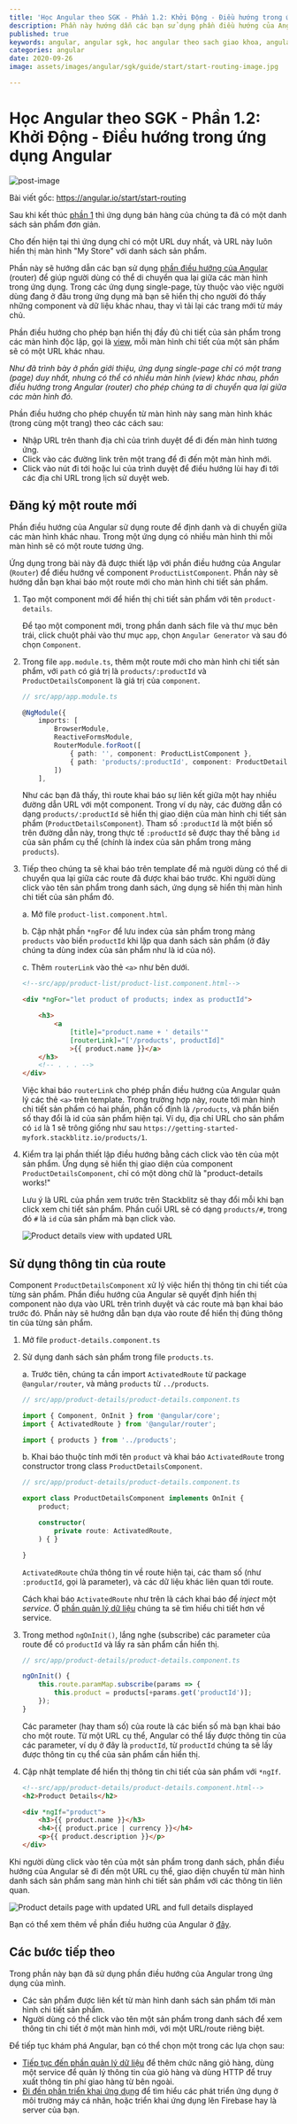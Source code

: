 ```yaml
---
title: 'Học Angular theo SGK - Phần 1.2: Khởi Động - Điều hướng trong ứng dụng Angular'
description: Phần này hướng dẫn các bạn sử dụng phần điều hướng của Angular (router) để giúp người dùng có thể di chuyển qua lại giữa các màn hình trong ứng dụng.
published: true
keywords: angular, angular sgk, hoc angular theo sach giao khoa, angular routing
categories: angular
date: 2020-09-26
image: assets/images/angular/sgk/guide/start/start-routing-image.jpg

---
```

# Học Angular theo SGK - Phần 1.2: Khởi Động - Điều hướng trong ứng dụng Angular

![post-image](assets/images/angular/sgk/guide/start/start-routing-image.jpg)

Bài viết gốc: https://angular.io/start/start-routing

Sau khi kết thúc [phần 1](https://nhannguyendacoder.com/blog/angular/sgk/start/index "Get started with a basic Angular app") thì ứng dụng bán hàng của chúng ta đã có một danh sách sản phẩm đơn giản.

Cho đến hiện tại thì ứng dụng chỉ có một URL duy nhất, và URL này luôn hiển thị màn hình "My Store" với danh sách sản phẩm.

Phần này sẽ hướng dẫn các bạn sử dụng [phần điều hướng của Angular](https://angular.io/guide/glossary#router "Router definition") (router) để giúp người dùng có thể di chuyển qua lại giữa các màn hình trong ứng dụng. Trong các ứng dụng single-page, tùy thuộc vào việc người dùng đang ở đâu trong ứng dụng mà bạn sẽ hiển thị cho người đó thấy những component và dữ liệu khác nhau, thay vì tải lại các trang mới từ máy chủ.

Phần điều hướng cho phép bạn hiển thị đầy đủ chi tiết của sản phẩm trong các màn hình độc lập, gọi là [view](https://angular.io/guide/glossary#view "View definition"), mỗi màn hình chi tiết của một sản phẩm sẽ có một URL khác nhau. 

*Như đã trình bày ở phần giới thiệu, ứng dụng single-page chỉ có một trang (page) duy nhất, nhưng có thể có nhiều màn hình (view) khác nhau, phần điều hướng trong Angular (router) cho phép chúng ta di chuyển qua lại giữa các màn hình đó.*

Phần điều hướng cho phép chuyển từ màn hình này sang màn hình khác (trong cùng một trang) theo các cách sau:

* Nhập URL trên thanh địa chỉ của trình duyệt để đi đến màn hình tương ứng.
* Click vào các đường link trên một trang để đi đến một màn hình mới.
* Click vào nút đi tới hoặc lui của trình duyệt để điều hướng lùi hay đi tới các địa chỉ URL trong lịch sử duyệt web.

## Đăng ký một route mới 

Phần điều hướng của Angular sử dụng route để định danh và di chuyển giữa các màn hình khác nhau. Trong một ứng dụng có nhiều màn hình thì mỗi màn hình sẽ có một route tương ứng.

Ứng dụng trong bài này đã được thiết lập với phần điều hướng của Angular (`Router`) để điều hướng về component `ProductListComponent`. Phần này sẽ hướng dẫn bạn khai báo một route mới cho màn hình chi tiết sản phẩm.

1. Tạo một component mới để hiển thị chi tiết sản phẩm với tên `product-details`.

    Để tạo một component mới, trong phần danh sách file và thư mục bên trái, click chuột phải vào thư mục `app`, chọn `Angular Generator` và sau đó chọn `Component`.

2. Trong file `app.module.ts`, thêm một route mới cho màn hình chi tiết sản phẩm, với `path` có giá trị là `products/:productId` và `ProductDetailsComponent` là giá trị của `component`.

    ```typescript
    // src/app/app.module.ts

    @NgModule({
        imports: [
            BrowserModule,
            ReactiveFormsModule,
            RouterModule.forRoot([
                { path: '', component: ProductListComponent },
                { path: 'products/:productId', component: ProductDetailsComponent },
            ])
        ],
    ```

    Như các bạn đã thấy, thì route khai báo sự liên kết giữa một hay nhiều đường dẫn URL với một component. Trong ví dụ này, các đường dẫn có dạng `products/:productId` sẽ hiển thị giao diện của màn hình chi tiết sản phẩm (`ProductDetailsComponent`). Tham số `:productId` là một biến số trên đường dẫn này, trong thực tế `:productId` sẽ được thay thế bằng `id` của sản phẩm cụ thể (chính là index của sản phẩm trong mảng `products`).

3. Tiếp theo chúng ta sẽ khai báo trên template để mà người dùng có thể di chuyển qua lại giữa các route đã được khai báo trước. Khi người dùng click vào tên sản phẩm trong danh sách, ứng dụng sẽ hiển thị màn hình chi tiết của sản phẩm đó. 

    a. Mở file `product-list.component.html`.

    b. Cập nhật phần `*ngFor` để lưu index của sản phẩm trong mảng  `products` vào biến `productId` khi lặp qua danh sách sản phẩm (ở đây chúng ta dùng index của sản phẩm như là id của nó).

    c. Thêm `routerLink` vào thẻ `<a>` như bên dưới.

    ```html
    <!--src/app/product-list/product-list.component.html-->

    <div *ngFor="let product of products; index as productId">

        <h3>
            <a 
                [title]="product.name + ' details'" 
                [routerLink]="['/products', productId]"
                >{{ product.name }}</a>
        </h3>
        <!-- . . . -->
    </div>
    ```

    Việc khai báo `routerLink` cho phép phần điều hướng của Angular quản lý các thẻ `<a>` trên template. Trong trường hợp này, route tới màn hình chi tiết sản phẩm có hai phần, phần cố định là `/products`, và phần biến số thay đổi là id của sản phẩm hiện tại. Ví dụ, địa chỉ URL cho sản phẩm có `id` là 1 sẽ trông giống như sau `https://getting-started-myfork.stackblitz.io/products/1`.

4. Kiểm tra lại phần thiết lập điều hướng bằng cách click vào tên của một sản phẩm. Ứng dụng sẽ hiển thị giao diện của component `ProductDetailsComponent`, chỉ có một dòng chữ là "product-details works!"

    Lưu ý là URL của phần xem trước trên Stackblitz sẽ thay đổi mỗi khi bạn click xem chi tiết sản phẩm. Phần cuối URL sẽ có dạng `products/#`, trong đó `#` là `id` của sản phẩm mà bạn click vào.

    <div class="lightbox">
      <img src="assets/images/angular/sgk/guide/start/product-details-works.png" alt="Product details view with updated URL">
    </div>



## Sử dụng thông tin của route

Component `ProductDetailsComponent` xử lý việc hiển thị thông tin chi tiết của từng sản phẩm. Phần điều hướng của Angular sẽ quyết định hiển thị component nào dựa vào URL trên trình duyệt và các route mà bạn khai báo trước đó. Phần này sẽ hướng dẫn bạn dựa vào route để hiển thị đúng thông tin của từng sản phẩm.

1. Mở file `product-details.component.ts`

2. Sử dụng danh sách sản phẩm trong file `products.ts`.

    a. Trước tiên, chúng ta cần import `ActivatedRoute` từ package `@angular/router`, và mảng `products` từ `../products`.

    ```typescript
    // src/app/product-details/product-details.component.ts

    import { Component, OnInit } from '@angular/core';
    import { ActivatedRoute } from '@angular/router';

    import { products } from '../products';
    ```

    b. Khai báo thuộc tính mới tên `product` và khai báo `ActivatedRoute` trong constructor trong class `ProductDetailsComponent`.

    ```typescript
    // src/app/product-details/product-details.component.ts

    export class ProductDetailsComponent implements OnInit {
        product;

        constructor(
            private route: ActivatedRoute,
        ) { }

    }
    ```

    `ActivatedRoute` chứa thông tin về route hiện tại, các tham số (như `:productId`, gọi là parameter), và các dữ liệu khác liên quan tới route.

    Cách khai báo `ActivatedRoute` như trên là cách khai báo để *inject* một *service*. Ở [phần quản lý dữ liệu](https://nhannguyendacoder.com/blog/angular/sgk/start/start-data "Try it: Managing Data") chúng ta sẽ tìm hiểu chi tiết hơn về service.


3. Trong method `ngOnInit()`, lắng nghe (subscribe) các parameter của route để có `productId` và lấy ra sản phẩm cần hiển thị.

    ```typescript
    // src/app/product-details/product-details.component.ts

    ngOnInit() {
        this.route.paramMap.subscribe(params => {
            this.product = products[+params.get('productId')];
        });
    }
    ```

    Các parameter (hay tham số) của route là các biến số mà bạn khai báo cho một route. Từ một URL cụ thể, Angular có thể lấy được thông tin của các parameter, ví dụ ở đây là `productId`, từ `productId` chúng ta sẽ lấy được thông tin cụ thể của sản phẩm cần hiển thị.

4. Cập nhật template để hiển thị thông tin chi tiết của sản phẩm với `*ngIf`.

    ```html
    <!--src/app/product-details/product-details.component.html-->
    <h2>Product Details</h2>

    <div *ngIf="product">
        <h3>{{ product.name }}</h3>
        <h4>{{ product.price | currency }}</h4>
        <p>{{ product.description }}</p>
    </div>
    ```

Khi người dùng click vào tên của một sản phẩm trong danh sách, phần điều hướng của Angular sẽ đi đến một URL cụ thể, giao diện chuyển từ màn hình danh sách sản phẩm sang màn hình chi tiết sản phẩm với các thông tin liên quan.

<div class="lightbox">
  <img src="assets/images/angular/sgk/guide/start/product-details-routed.png" alt="Product details page with updated URL and full details displayed">
</div>



<div class="alert is-helpful">

Bạn có thể xem thêm về phần điều hướng của Angular ở [đây](https://angular.io/guide/router "Routing & Navigation guide").

</div>


## Các bước tiếp theo

Trong phần này bạn đã sử dụng phần điều hướng của Angular trong ứng dụng của mình.

* Các sản phẩm được liên kết từ màn hình danh sách sản phẩm tới màn hình chi tiết sản phẩm.
* Người dùng có thể click vào tên một sản phẩm trong danh sách để xem thông tin chi tiết ở một màn hình mới, với một URL/route riêng biệt.

Để tiếp tục khám phá Angular, bạn có thể chọn một trong các lựa chọn sau:
* [Tiếp tục đến phần quản lý dữ liệu](https://angular.io/start/start-data "Try it: Managing Data") để thêm chức năng giỏ hàng, dùng một service để quản lý thông tin của giỏ hàng và dùng HTTP để truy xuất thông tin phí giao hàng từ bên ngoài.
* [Đi đến phần triển khai ứng dụng](https://nhannguyendacoder.com/blog/angular/sgk/start/start-deployment "Try it: Deployment") để tìm hiểu các phát triển ứng dụng ở môi trường máy cá nhân, hoặc triển khai ứng dụng lên Firebase hay là server của bạn.